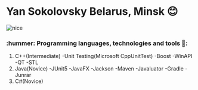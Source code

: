 # __Yan Sokolovsky__ Belarus, Minsk :blush:
![nice](https://user-images.githubusercontent.com/74038190/225813708-98b745f2-7d22-48cf-9150-083f1b00d6c9.gif)

### :hummer: Programming languages, technologies and tools 🔧:
1. C++(Intermediate)
   -Unit Testing(Microsoft CppUnitTest)
   -Boost
   -WinAPI
   -QT
   -STL
2. Java(Novice)
   -JUnit5
   -JavaFX
   -Jackson
   -Maven
   -Javaluator
   -Gradle
   -Junrar
4. C#(Novice)
